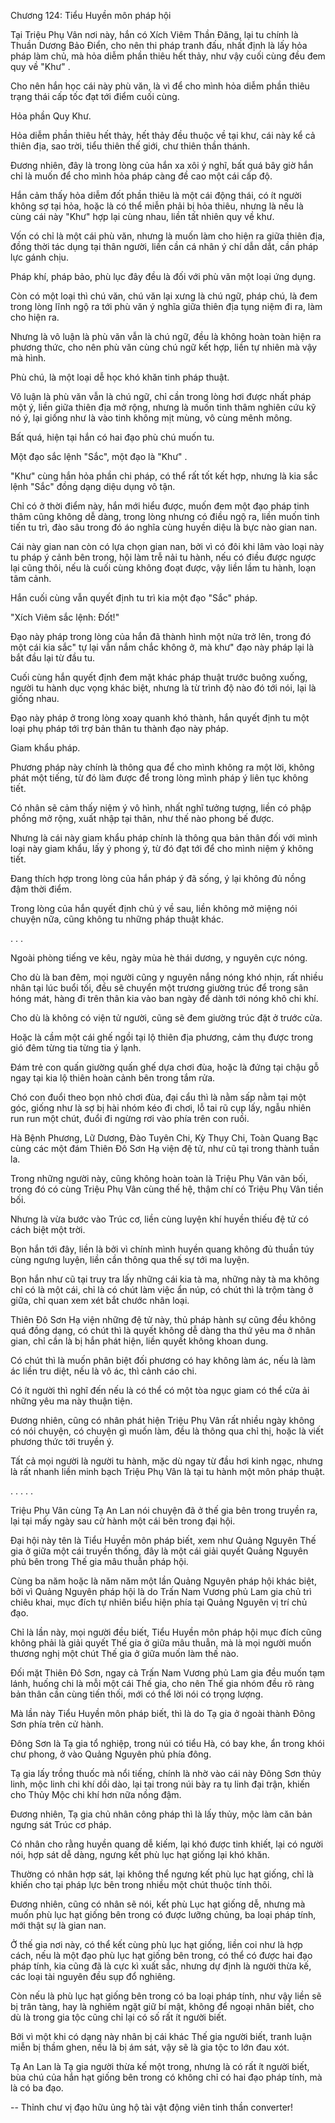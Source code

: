 




Chương 124: Tiểu Huyền môn pháp hội


Tại Triệu Phụ Vân nơi này, hắn có Xích Viêm Thần Đăng, lại tu chính là Thuần Dương Bảo Điển, cho nên thi pháp tranh đấu, nhất định là lấy hỏa pháp làm chủ, mà hỏa diễm phần thiêu hết thảy, như vậy cuối cùng đều đem quy về "Khư" .

Cho nên hắn học cái này phù văn, là vì để cho mình hỏa diễm phần thiêu trạng thái cấp tốc đạt tới điểm cuối cùng.

Hỏa phần Quy Khư.

Hỏa diễm phần thiêu hết thảy, hết thảy đều thuộc về tại khư, cái này kể cả thiên địa, sao trời, tiểu thiên thế giới, chư thiên thần thánh.

Đương nhiên, đây là trong lòng của hắn xa xôi ý nghĩ, bất quá bây giờ hắn chỉ là muốn để cho mình hỏa pháp càng đề cao một cái cấp độ.

Hắn cảm thấy hỏa diễm đốt phần thiêu là một cái động thái, có ít người không sợ tại hỏa, hoặc là có thể miễn phải bị hỏa thiêu, nhưng là nếu là cùng cái này "Khư" hợp lại cùng nhau, liền tất nhiên quy về khư.

Vốn có chỉ là một cái phù văn, nhưng là muốn làm cho hiện ra giữa thiên địa, đồng thời tác dụng tại thân người, liền cần cá nhân ý chí dẫn dắt, cần pháp lực gánh chịu.

Pháp khí, pháp bảo, phù lục đây đều là đối với phù văn một loại ứng dụng.

Còn có một loại thì chú văn, chú văn lại xưng là chú ngữ, pháp chú, là đem trong lòng lĩnh ngộ ra tới phù văn ý nghĩa giữa thiên địa tụng niệm đi ra, làm cho hiện ra.

Nhưng là vô luận là phù văn vẫn là chú ngữ, đều là không hoàn toàn hiện ra phương thức, cho nên phù văn cùng chú ngữ kết hợp, liền tự nhiên mà vậy mà hình.

Phù chú, là một loại dễ học khó khăn tinh pháp thuật.

Vô luận là phù văn vẫn là chú ngữ, chỉ cần trong lòng hơi được nhất pháp một ý, liền giữa thiên địa mở rộng, nhưng là muốn tinh thâm nghiên cứu kỹ nó ý, lại giống như là vào tinh không mịt mùng, vô cùng mênh mông.

Bất quá, hiện tại hắn có hai đạo phù chú muốn tu.

Một đạo sắc lệnh "Sắc", một đạo là "Khư" .

"Khư" cùng hắn hỏa phần chi pháp, có thể rất tốt kết hợp, nhưng là kia sắc lệnh "Sắc" đồng dạng diệu dụng vô tận.

Chỉ có ở thời điểm này, hắn mới hiểu được, muốn đem một đạo pháp tinh thâm cũng không dễ dàng, trong lòng nhưng có điều ngộ ra, liền muốn tinh tiến tu trì, đào sâu trong đó áo nghĩa cùng huyền diệu là bực nào gian nan.

Cái này gian nan còn có lựa chọn gian nan, bởi vì có đôi khi lâm vào loại này tu pháp ý cảnh bên trong, hội làm trễ nải tu hành, nếu có điều được ngược lại cũng thôi, nếu là cuối cùng không đoạt được, vậy liền lầm tu hành, loạn tâm cảnh.

Hắn cuối cùng vẫn quyết định tu trì kia một đạo "Sắc" pháp.

"Xích Viêm sắc lệnh: Đốt!"

Đạo này pháp trong lòng của hắn đã thành hình một nửa trở lên, trong đó một cái kia sắc" tự lại vẫn nắm chắc không ở, mà khư" đạo này pháp lại là bắt đầu lại từ đầu tu.

Cuối cùng hắn quyết định đem mặt khác pháp thuật trước buông xuống, người tu hành dục vọng khác biệt, nhưng là từ trình độ nào đó tới nói, lại là giống nhau.

Đạo này pháp ở trong lòng xoay quanh khó thành, hắn quyết định tu một loại phụ pháp tới trợ bản thân tu thành đạo này pháp.

Giam khẩu pháp.

Phương pháp này chính là thông qua để cho mình không ra một lời, không phát một tiếng, từ đó làm được để trong lòng mình pháp ý liên tục không tiết.

Có nhân sẽ cảm thấy niệm ý vô hình, nhất nghĩ tưởng tượng, liền có phập phồng mở rộng, xuất nhập tại thân, như thế nào phong bế được.

Nhưng là cái này giam khẩu pháp chính là thông qua bản thân đối với mình loại này giam khẩu, lấy ý phong ý, từ đó đạt tới để cho mình niệm ý không tiết.

Đang thích hợp trong lòng của hắn pháp ý đã sống, ý lại không đủ nồng đậm thời điểm.

Trong lòng của hắn quyết định chủ ý về sau, liền không mở miệng nói chuyện nữa, cũng không tu những pháp thuật khác.

. . .

Ngoài phòng tiếng ve kêu, ngày mùa hè thái dương, y nguyên cực nóng.

Cho dù là ban đêm, mọi người cũng y nguyên nắng nóng khó nhịn, rất nhiều nhân tại lúc buổi tối, đều sẽ chuyển một trương giường trúc để trong sân hóng mát, hàng đi trên thân kia vào ban ngày để dành tới nóng khô chi khí.

Cho dù là không có viện tử người, cũng sẽ đem giường trúc đặt ở trước cửa.

Hoặc là cầm một cái ghế ngồi tại lộ thiên địa phương, cảm thụ được trong gió đêm từng tia từng tia ý lạnh.

Đám trẻ con quấn giường quấn ghế dựa chơi đùa, hoặc là đứng tại chậu gỗ ngay tại kia lộ thiên hoàn cảnh bên trong tắm rửa.

Chó con đuổi theo bọn nhỏ chơi đùa, đại cẩu thì là nằm sấp nằm tại một góc, giống như là sợ bị hài nhóm kéo đi chơi, lỗ tai rũ cụp lấy, ngẫu nhiên run run một chút, đuổi đi ngừng rơi vào phía trên con ruồi.

Hà Bệnh Phương, Lữ Dương, Đào Tuyên Chi, Kỳ Thụy Chi, Toàn Quang Bạc cùng các một đám Thiên Đô Sơn Hạ viện đệ tử, như cũ tại trong thành tuần la.

Trong những người này, cũng không hoàn toàn là Triệu Phụ Vân vãn bối, trong đó có cùng Triệu Phụ Vân cùng thế hệ, thậm chí có Triệu Phụ Vân tiền bối.

Nhưng là vừa bước vào Trúc cơ, liền cùng luyện khí huyền thiếu đệ tử có cách biệt một trời.

Bọn hắn tới đây, liền là bởi vì chính mình huyền quang không đủ thuần túy cùng ngưng luyện, liền cần thông qua thế sự tới ma luyện.

Bọn hắn như cũ tại truy tra lấy những cái kia tà ma, những này tà ma không chỉ có là một cái, chỉ là có chút làm việc ẩn núp, có chút thì là trộm tàng ở giữa, chỉ quan xem xét bắt chước nhân loại.

Thiên Đô Sơn Hạ viện những đệ tử này, thủ pháp hành sự cũng đều không quá đồng dạng, có chút thì là quyết không dễ dàng tha thứ yêu ma ở nhân gian, chỉ cần là bị hắn phát hiện, liền quyết không khoan dung.

Có chút thì là muốn phân biệt đối phương có hay không làm ác, nếu là làm ác liền tru diệt, nếu là vô ác, thì cảnh cáo chi.

Có ít người thì nghĩ đến nếu là có thể có một tòa ngục giam có thể cửa ải những yêu ma này thuận tiện.

Đương nhiên, cũng có nhân phát hiện Triệu Phụ Vân rất nhiều ngày không có nói chuyện, có chuyện gì muốn làm, đều là thông qua chỉ thị, hoặc là viết phương thức tới truyền ý.

Tất cả mọi người là người tu hành, mặc dù ngay từ đầu hơi kinh ngạc, nhưng là rất nhanh liền minh bạch Triệu Phụ Vân là tại tu hành một môn pháp thuật.

. . . . .

Triệu Phụ Vân cùng Tạ An Lan nói chuyện đã ở thế gia bên trong truyền ra, lại tại mấy ngày sau cử hành một cái bên trong đại hội.

Đại hội này tên là Tiểu Huyền môn pháp biết, xem như Quảng Nguyên Thế gia ở giữa một cái truyền thống, đây là một cái giải quyết Quảng Nguyên phủ bên trong Thế gia mâu thuẫn pháp hội.

Cùng ba năm hoặc là năm năm một lần Quảng Nguyên pháp hội khác biệt, bởi vì Quảng Nguyên pháp hội là do Trấn Nam Vương phủ Lam gia chủ trì chiêu khai, mục đích tự nhiên biểu hiện phía tại Quảng Nguyên vị trí chủ đạo.

Chỉ là lần này, mọi người đều biết, Tiểu Huyền môn pháp hội mục đích cũng không phải là giải quyết Thế gia ở giữa mâu thuẫn, mà là mọi người muốn thương nghị một chút Thế gia ở giữa muốn làm thế nào.

Đối mặt Thiên Đô Sơn, ngay cả Trấn Nam Vương phủ Lam gia đều muốn tạm lánh, huống chi là mỗi một cái Thế gia, cho nên Thế gia nhóm đều rõ ràng bản thân cần cùng tiến thối, mới có thể lời nói có trọng lượng.

Mà lần này Tiểu Huyền môn pháp biết, thì là do Tạ gia ở ngoài thành Đông Sơn phía trên cử hành.

Đông Sơn là Tạ gia tổ nghiệp, trong núi có tiểu Hà, có bay khe, ẩn trong khói chư phong, ở vào Quảng Nguyên phủ phía đông.

Tạ gia lấy trồng thuốc mà nổi tiếng, chính là nhờ vào cái này Đông Sơn thủy linh, mộc linh chi khí dồi dào, lại tại trong núi bày ra tụ linh đại trận, khiến cho Thủy Mộc chi khí hơn nữa nồng đậm.

Đương nhiên, Tạ gia chủ nhân công pháp thì là lấy thủy, mộc làm căn bản ngưng sát Trúc cơ pháp.

Có nhân cho rằng huyền quang dễ kiếm, lại khó được tinh khiết, lại có người nói, hợp sát dễ dàng, ngưng kết phù lục hạt giống lại khó khăn.

Thường có nhân hợp sát, lại không thể ngưng kết phù lục hạt giống, chỉ là khiến cho tại pháp lực bên trong nhiều một chút thuộc tính thôi.

Đương nhiên, cũng có nhân sẽ nói, kết phù Lục hạt giống dễ, nhưng mà muốn phù lục hạt giống bên trong có được lưỡng chủng, ba loại pháp tính, mới thật sự là gian nan.

Ở thế gia nơi này, có thể kết cùng phù lục hạt giống, liền coi như là hợp cách, nếu là một đạo phù lục hạt giống bên trong, có thể có được hai đạo pháp tính, kia cũng đã là cực kì xuất sắc, nhưng dự định là người thừa kế, các loại tài nguyên đều sụp đổ nghiêng.

Còn nếu là phù lục hạt giống bên trong có ba loại pháp tính, như vậy liền sẽ bị trân tàng, hay là nghiêm ngặt giữ bí mật, không để ngoại nhân biết, cho dù là trong gia tộc cũng chỉ lại có số rất ít người biết.

Bởi vì một khi có dạng này nhân bị cái khác Thế gia người biết, tranh luận miễn bị thầm ghen, nếu là bị ám sát, vậy sẽ là gia tộc to lớn đau xót.

Tạ An Lan là Tạ gia người thừa kế một trong, nhưng là có rất ít người biết, bùa chú của hắn hạt giống bên trong có không chỉ có hai đạo pháp tính, mà là có ba đạo.

--
Thỉnh chư vị đạo hữu ủng hộ tài vật động viên tinh thần converter!




